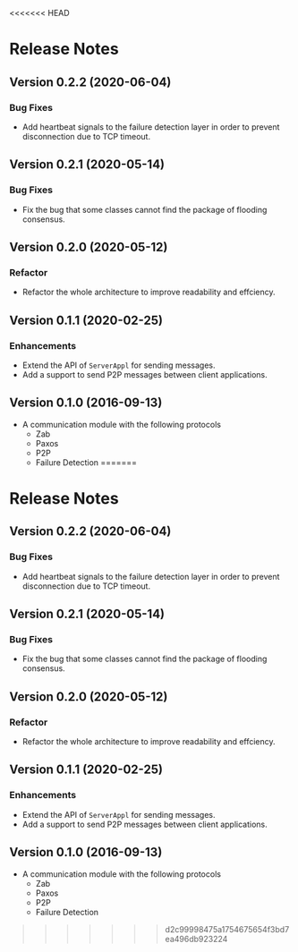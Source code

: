 <<<<<<< HEAD
# Release Notes

## Version 0.2.2 (2020-06-04)

### Bug Fixes

- Add heartbeat signals to the failure detection layer in order to prevent disconnection due to TCP timeout.

## Version 0.2.1 (2020-05-14)

### Bug Fixes

- Fix the bug that some classes cannot find the package of flooding consensus.

## Version 0.2.0 (2020-05-12)

### Refactor

- Refactor the whole architecture to improve readability and effciency.

## Version 0.1.1 (2020-02-25)

### Enhancements

- Extend the API of `ServerAppl` for sending messages.
- Add a support to send P2P messages between client applications.

## Version 0.1.0 (2016-09-13)

- A communication module with the following protocols
  - Zab
  - Paxos
  - P2P
  - Failure Detection
=======
# Release Notes

## Version 0.2.2 (2020-06-04)

### Bug Fixes

- Add heartbeat signals to the failure detection layer in order to prevent disconnection due to TCP timeout.

## Version 0.2.1 (2020-05-14)

### Bug Fixes

- Fix the bug that some classes cannot find the package of flooding consensus.

## Version 0.2.0 (2020-05-12)

### Refactor

- Refactor the whole architecture to improve readability and effciency.

## Version 0.1.1 (2020-02-25)

### Enhancements

- Extend the API of `ServerAppl` for sending messages.
- Add a support to send P2P messages between client applications.

## Version 0.1.0 (2016-09-13)

- A communication module with the following protocols
  - Zab
  - Paxos
  - P2P
  - Failure Detection
>>>>>>> d2c99998475a1754675654f3bd7ea496db923224
